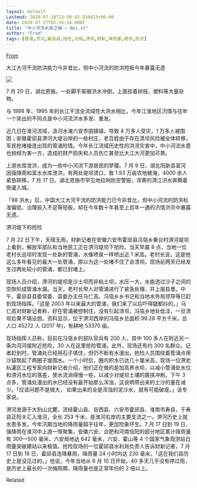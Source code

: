 ```yaml
---
layout: default
Lastmod: 2020-07-28T13:50:43.930423+00:00
date: 2020-07-27T05:35:54.000Z
title: "中小河流水患之痛 – Nei.st"
author: "From"
tags: [管涌,淠河,霍邱县,抢险,冯瓴,溃坝,财新,降雨量,堤坝,防洪]
---
```


[From](https://nei.st/medium/initium/cw915-qspq8tsh1vgl0riw)  

大江大河干流防洪能力今非昔比，但中小河流的防洪短板今年暴露无遗

![](https://images.weserv.nl/?url=https%3A//cdn.jsdelivr.net/gh/0nd1jyU39XQ/_/img/1/1595647139204651.jpg)

7 月 20 日，湖北恩施，一处脚手架被洪水冲倒，上面挂着树枝、塑料等大量杂物。

与 1998 年、1995 年的长江干流全流域性大洪水相比，今年江淮地区汛情与往年一个突出的不同点是中小河流洪水多发、重发。

近几日在淮河流域，汲河水淹六安市固镇镇，导致 4 万多人受灾，1 万多人被围困；安徽霍邱县淠河大堤沿岸的一些村庄，老百姓由于存在溃坝风险被全体转移，军民抢堵接连出现的管涌险情。今年长江流域历史性的洪涝灾害中，中小河流水患也频频为害一方，造成的财产损失和人员伤亡甚至比大江大河更加可畏。

上游水库泄洪，成为一些中小河流下游居民的梦魇。7 月 9 日，湖北阳新县富河因强降雨和富水水库泄洪，有两处堤坝溃口，致 1.93 万亩农地被淹，4000 余人紧急转移。7 月 17 日，湖北恩施市罕见地拉响防空警报，浑黄的清江洪水奔腾着倒灌入城。

「98 洪水」后，中国大江大河干流的防洪能力已今非昔比，但中小河流的防洪标准偏低、治理投入不足等短板，却在今年数十年甚至上百年一遇的汛情洪灾中暴露无遗。

淠河堤下的抢险

7 月 22 日下午，天晴无雨，财新记者在安徽六安市霍邱县冯瓴乡秦台村淠河堤坝上看到，解放军部队和当地民工正在淠河堤坝下抢险。当天早晨 8 点，当地一位老村长巡坝时发现一处新的管涌，水像喷泉一样喷出近 1 米高。老村长说，这是他这么多年看见的最大一处管涌，原以为这一处堵不住了会溃坝。现场前两天已经发生过两处较小的管涌，都已封堵上。

现场人员介绍，淠河的堤坝是沙土坝而非粘土坝，水压一大，水能透过沙子之间的空隙形成管涌水漏。当天，老村长带人对管涌进行了紧急处理，并上报县里。中午，霍邱县县委常委、县委办主任马仁高，冯瓴乡乡书记和当地水务局领导等已赶到现场指挥。「这是 2003 年以来最大的管涌，我们来了以后吓得腿都抖的。」马仁高对财新记者称，好在管涌被控制住，没有引起溃坝。冯瓴乡地处低洼，一旦溃坝后果不堪设想。资料显示，位于淠河西岸的冯瓴乡总面积 99.28 平方千米，总人口 45272 人 (2017 年)，有耕地 53370 亩。

现场指挥人员称，目前在冯瓴乡的部队官兵有 200 人，其中 100 多人在附近另一条内河河堤附近抢险，30 人在这里抢险管涌。此外，现场还有约 300 名群众。记者赶到时，管涌处已经用石子填住，但仍不断有水漫出。抢险人员围绕着管涌点用沙袋筑起了两圈子堤围水。一个小时后，圈内积水已达几十厘米高。现场一位淠史杭灌区工程专家向财新记者介绍，他们正在做的是加高养水坝，以减小管涌处水位和淠河水位的落差，使水流淌得慢一些，以减少对堤坝土壤的裹挟冲刷。下午 3 点多，管涌处漫出的水已经没有最开始那么浑浊，这说明带出来的土沙的量在减少。「应该问题不是很大， 如果出来的全是浑浊的泥沙水，就有可能破堤。」该专家说。

淠河发源于大别山北麓，流经霍山县、岳西县、六安市霍邱县、淮南市寿县，于寿县正阳关汇入淮河，全长 253 千米，是淮河右岸的主要支流之一。淠河历史上就水患多发，今年汛期当地的降雨量超乎往年，更加险象环生。7 月 17 日到 19 日，强降雨在淮河中上游一带聚集，安徽六安、合肥和河南信阳的部分地区累计降雨量有 300—500 毫米，六安局地达 642 毫米，六安、霍山等 4 个国家气象观测站日雨量突破建站以来极值。抢险现场的一位霍邱县水利局负责人告诉财新记者，7 月 17 日到 18 日，霍邱县连降暴雨，降雨量 24 小时内达 230 毫米。「这在我们县历史上是没见过的。」他说，今年当地从 6 月 10 日开始，40 多天几乎没有停过雨，是历史上最长的一次梅雨期，降雨量也是正常年份的 2 倍以上。

Related

